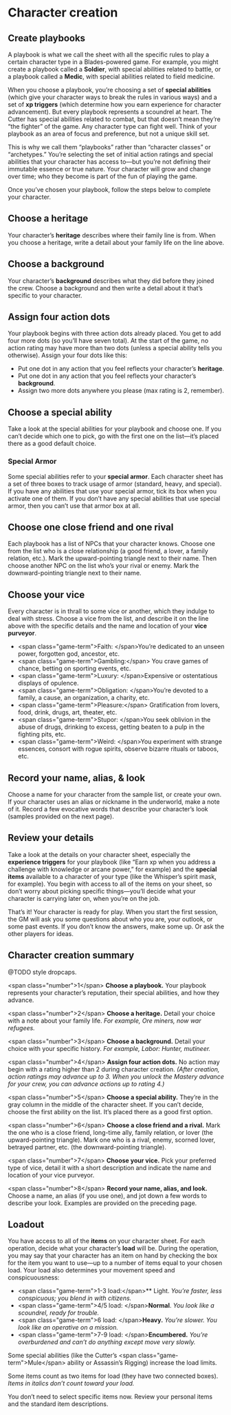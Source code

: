 # Character creation

## Create playbooks

A playbook is what we call the sheet with all the specific rules to play a certain character type in a Blades-powered game. For example, you might create a playbook called a **Soldier**, with special abilities related to battle, or a playbook called a **Medic**, with special abilities related to field medicine.

When you choose a playbook, you’re choosing a set of **special abilities** (which give your character ways to break the rules in various ways) and a set of **xp triggers** (which determine how you earn experience for character advancement). But every playbook represents a scoundrel at heart. The Cutter has special abilities related to combat, but that doesn’t mean they’re “the fighter” of the game. Any character type can fight well. Think of your playbook as an area of focus and preference, but not a unique skill set.

This is why we call them “playbooks” rather than “character classes” or “archetypes.” You’re selecting the set of initial action ratings and special abilities that your character has access to—but you’re not defining their immutable essence or true nature. Your character will grow and change over time; who they become is part of the fun of playing the game.

Once you’ve chosen your playbook, follow the steps below to complete your character.

## Choose a heritage

Your character’s **heritage** describes where their family line is from. When you choose a heritage, write a detail about your family life on the line above.

## Choose a background

Your character’s **background** describes what they did before they joined the crew. Choose a background and then write a detail about it that’s specific to your character.

## Assign four action dots

Your playbook begins with three action dots already placed. You get to add four more dots (so you’ll have seven total). At the start of the game, no action rating may have more than two dots (unless a special ability tells you otherwise). Assign your four dots like this:

* Put one dot in any action that you feel reflects your character’s **heritage**.
* Put one dot in any action that you feel reflects your character’s **background**.
* Assign two more dots anywhere you please (max rating is 2, remember).

## Choose a special ability

Take a look at the special abilities for your playbook and choose one. If you can’t decide which one to pick, go with the first one on the list—it’s placed there as a good default choice.

### Special Armor

Some special abilities refer to your **special armor**. Each character sheet has a set of three boxes to track usage of armor (standard, heavy, and special). If you have any abilities that use your special armor, tick its box when you activate one of them. If you don’t have any special abilities that use special armor, then you can’t use that armor box at all.

## Choose one close friend and one rival

Each playbook has a list of NPCs that your character knows. Choose one from the list who is a close relationship (a good friend, a lover, a family relation, etc.). Mark the upward-pointing triangle next to their name. Then choose another NPC on the list who’s your rival or enemy. Mark the downward-pointing triangle next to their name.

## Choose your vice

Every character is in thrall to some vice or another, which they indulge to deal with stress. Choose a vice from the list, and describe it on the line above with the specific details and the name and location of your **vice purveyor**.

* \<span class="game-term"\>Faith: \</span\>You’re dedicated to an unseen power, forgotten god, ancestor, etc.
* \<span class="game-term"\>Gambling:\</span\> You crave games of chance, betting on sporting events, etc.
* \<span class="game-term"\>Luxury: \</span\>Expensive or ostentatious displays of opulence.
* \<span class="game-term"\>Obligation: \</span\>You’re devoted to a family, a cause, an organization, a charity, etc.
* \<span class="game-term"\>Pleasure:\</span\> Gratification from lovers, food, drink, drugs, art, theater, etc.
* \<span class="game-term"\>Stupor: \</span\>You seek oblivion in the abuse of drugs, drinking to excess, getting beaten to a pulp in the fighting pits, etc.
* \<span class="game-term"\>Weird: \</span\>You experiment with strange essences, consort with rogue spirits, observe bizarre rituals or taboos, etc.


## Record your name, alias, &amp; look

Choose a name for your character from the sample list, or create your own. If your character uses an alias or nickname in the underworld, make a note of it. Record a few evocative words that describe your character’s look (samples provided on the next page).

## Review your details

Take a look at the details on your character sheet, especially the **experience triggers** for your playbook (like “Earn xp when you address a challenge with knowledge or arcane power,” for example) and the **special items** available to a character of your type (like the Whisper’s spirit mask, for example). You begin with access to all of the items on your sheet, so don’t worry about picking specific things—you’ll decide what your character is carrying later on, when you’re on the job.

That’s it! Your character is ready for play. When you start the first session, the GM will ask you some questions about who you are, your outlook, or some past events. If you don’t know the answers, make some up. Or ask the other players for ideas.

## Character creation summary

@TODO style dropcaps.

\<span class="number"\>1\</span\> **Choose a playbook.** Your playbook represents your character’s reputation, their special abilities, and how they advance.

\<span class="number"\>2\</span\> **Choose a heritage.** Detail your choice with a note about your family life. _For example, Ore miners, now war refugees._

\<span class="number"\>3\</span\> **Choose a background.** Detail your choice with your specific history. _For example, Labor: Hunter, mutineer._

\<span class="number"\>4\</span\> **Assign four action dots.** No action may begin with a rating higher than 2 during character creation. _(After creation, action ratings may advance up to 3. When you unlock the Mastery advance for your crew, you can advance actions up to rating 4.)_

\<span class="number"\>5\</span\> **Choose a special ability.** They’re in the gray column in the middle of the character sheet. If you can’t decide, choose the first ability on the list. It’s placed there as a good first option.

\<span class="number"\>6\</span\> **Choose a close friend and a rival.** Mark the one who is a close friend, long-time ally, family relation, or lover (the upward-pointing triangle). Mark one who is a rival, enemy, scorned lover, betrayed partner, etc. (the downward-pointing triangle).

\<span class="number"\>7\</span\> **Choose your vice.** Pick your preferred type of vice, detail it with a short description and indicate the name and location of your vice purveyor.

\<span class="number"\>8\</span\> **Record your name, alias, and look.** Choose a name, an alias (if you use one), and jot down a few words to describe your look. Examples are provided on the preceding page.

## Loadout

You have access to all of the **items** on your character sheet. For each operation, decide what your character’s **load** will be. During the operation, you may say that your character has an item on hand by checking the box for the item you want to use—up to a number of items equal to your chosen load. Your load also determines your movement speed and conspicuousness:

* \<span class="game-term"\>1-3 load:\</span\>** Light. _You’re faster, less conspicuous; you blend in with citizens._
* \<span class="game-term"\>4/5 load: \</span\>**Normal**. _You look like a scoundrel, ready for trouble._
* \<span class="game-term"\>6 load: \</span\>**Heavy.** _You’re slower. You look like an operative on a mission._
* \<span class="game-term"\>7-9 load: \</span\>**Encumbered.** _You’re overburdened and can’t do anything except move very slowly._


Some special abilities (like the Cutter’s \<span class="game-term"\>Mule\</span\> ability or Assassin’s Rigging) increase the load limits.

Some items count as two items for load (they have two connected boxes). _Items in italics don’t count toward your load._

You don’t need to select specific items now.  Review your personal items and the standard item descriptions.
